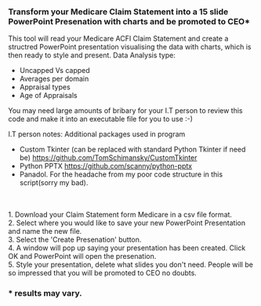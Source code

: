 ### Transform your Medicare Claim Statement into a 15 slide PowerPoint Presenation with charts and be promoted to CEO* 

This tool will read your Medicare ACFI Claim Statement and create a structred PowerPoint presentation visualising the data with charts, which is then ready to style and present.
Data Analysis type:
 - Uncapped Vs capped
 - Averages per domain
 - Appraisal types
 - Age of Appraisals
 
You may need large amounts of bribary for your I.T person to review this code and make it into an executable file for you to use :-) 

I.T person notes: Additional packages used in program
  - Custom Tkinter (can be replaced with standard Python Tkinter if need be) https://github.com/TomSchimansky/CustomTkinter
  - Python PPTX https://github.com/scanny/python-pptx
  - Panadol. For the headache from my poor code structure in this script(sorry my bad).

<br>
<br>
1. Download your Claim Statement form Medicare in a csv file format. <br>
2. Select where you would like to save your new PowerPoint Presentation and name the new file.<br>
3. Select the 'Create Presenation' button.<br>
4. A window will pop up saying your presentation has been created. Click OK and PowerPoint will open the presenation. <br>
5. Style your presentation, delete what slides you don't need. People will be so impressed that you will be promoted to CEO no doubts. <br>


### *  results may vary.
